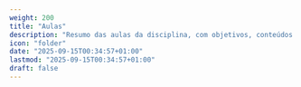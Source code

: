 ```yaml
---
weight: 200
title: "Aulas"
description: "Resumo das aulas da disciplina, com objetivos, conteúdos e atividades práticas."
icon: "folder"
date: "2025-09-15T00:34:57+01:00"
lastmod: "2025-09-15T00:34:57+01:00"
draft: false
---
```


